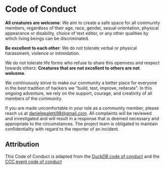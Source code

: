 <!--
SPDX-FileCopyrightText: 2025 Daniele Paletti <danielepaletti98@gmail.com>
SPDX-License-Identifier: CC-BY-SA-4.0
-->

# Code of Conduct

**All creatures are welcome**: We aim to create a safe space for all community members,
regardless of their age, race, gender, sexual orientation, physical appearance or
disability, choice of text editor, or any other qualities by which living beings can be
discriminated.

**Be excellent to each other**: We do not tolerate verbal or physical harassment,
violence or intimidation.

We do not tolerate life forms who refuse to share this openness and respect towards
others: **Creatures that are not excellent to others are not welcome**.

We continuously strive to make our community a better place for everyone in the best
tradition of hackers we "build, test, improve, reiterate". In this ongoing adventure, we
rely on the support, courage, and creativity of all members of the community.

If you are made uncomfortable in your role as a community member, please reach us at
[danielepaletti98@gmail.com](danielepaletti98@gmail.com). All complaints will be
reviewed and investigated and will result in a response that is deemed necessary and
appropriate to the circumstances. The project team is obligated to maintain
confidentiality with regard to the reporter of an incident.

## Attribution

This Code of Conduct is adapted from the
[DuckDB code of conduct](https://github.com/duckdb/duckdb/blob/main/CODE_OF_CONDUCT.md)
and the
[CCC event code of conduct](https://www.ccc.de/en/updates/2016/a-reminder-to-be-excellent-to-each-other)
